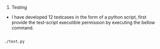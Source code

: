 1. Testing
- I have developed 12 testcases in the form of a python script, first provide the test-script executible permission by executing the bellow command.
```chmod +x test.py
```
```
./test.py
```